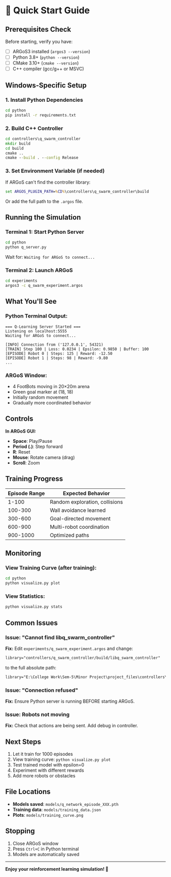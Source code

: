 # 🚀 Quick Start Guide

## Prerequisites Check

Before starting, verify you have:

- [ ] ARGoS3 installed (`argos3 --version`)
- [ ] Python 3.8+ (`python --version`)
- [ ] CMake 3.10+ (`cmake --version`)
- [ ] C++ compiler (gcc/g++ or MSVC)

## Windows-Specific Setup

### 1. Install Python Dependencies

```cmd
cd python
pip install -r requirements.txt
```

### 2. Build C++ Controller

```cmd
cd controllers\q_swarm_controller
mkdir build
cd build
cmake ..
cmake --build . --config Release
```

### 3. Set Environment Variable (if needed)

If ARGoS can't find the controller library:

```cmd
set ARGOS_PLUGIN_PATH=%CD%\controllers\q_swarm_controller\build
```

Or add the full path to the `.argos` file.

## Running the Simulation

### Terminal 1: Start Python Server

```cmd
cd python
python q_server.py
```

Wait for: `Waiting for ARGoS to connect...`

### Terminal 2: Launch ARGoS

```cmd
cd experiments
argos3 -c q_swarm_experiment.argos
```

## What You'll See

### Python Terminal Output:
```
=== Q-Learning Server Started ===
Listening on localhost:5555
Waiting for ARGoS to connect...

[INFO] Connection from ('127.0.0.1', 54321)
[TRAIN] Step 100 | Loss: 0.0234 | Epsilon: 0.9850 | Buffer: 100
[EPISODE] Robot 0 | Steps: 125 | Reward: -12.50
[EPISODE] Robot 1 | Steps: 98 | Reward: -9.80
...
```

### ARGoS Window:
- 4 FootBots moving in 20×20m arena
- Green goal marker at (18, 18)
- Initially random movement
- Gradually more coordinated behavior

## Controls

**In ARGoS GUI:**
- **Space**: Play/Pause
- **Period (.)**: Step forward
- **R**: Reset
- **Mouse**: Rotate camera (drag)
- **Scroll**: Zoom

## Training Progress

| Episode Range | Expected Behavior |
|---------------|-------------------|
| 1-100 | Random exploration, collisions |
| 100-300 | Wall avoidance learned |
| 300-600 | Goal-directed movement |
| 600-900 | Multi-robot coordination |
| 900-1000 | Optimized paths |

## Monitoring

### View Training Curve (after training):

```cmd
cd python
python visualize.py plot
```

### View Statistics:

```cmd
python visualize.py stats
```

## Common Issues

### Issue: "Cannot find libq_swarm_controller"

**Fix:** Edit `experiments/q_swarm_experiment.argos` and change:

```xml
library="controllers/q_swarm_controller/build/libq_swarm_controller"
```

to the full absolute path:

```xml
library="E:\College Work\Sem-5\Minor Project\project_files\controllers\q_swarm_controller\build\q_swarm_controller.dll"
```

### Issue: "Connection refused"

**Fix:** Ensure Python server is running BEFORE starting ARGoS.

### Issue: Robots not moving

**Fix:** Check that actions are being sent. Add debug in controller.

## Next Steps

1. Let it train for 1000 episodes
2. View training curve: `python visualize.py plot`
3. Test trained model with epsilon=0
4. Experiment with different rewards
5. Add more robots or obstacles

## File Locations

- **Models saved**: `models/q_network_episode_XXX.pth`
- **Training data**: `models/training_data.json`
- **Plots**: `models/training_curve.png`

## Stopping

1. Close ARGoS window
2. Press `Ctrl+C` in Python terminal
3. Models are automatically saved

---

**Enjoy your reinforcement learning simulation! 🤖**
